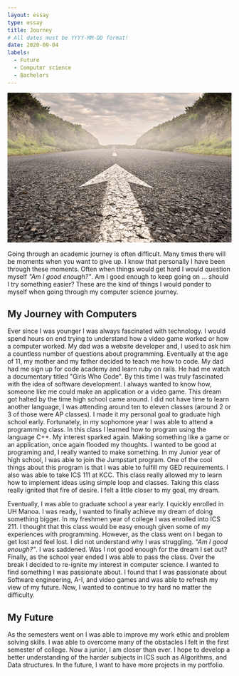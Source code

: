 ```yaml
---
layout: essay
type: essay
title: Journey
# All dates must be YYYY-MM-DD format!
date: 2020-09-04
labels:
  - Future
  - Computer science
  - Bachelors
---
```


<img class="ui centered medium image" src="../images/Journey.jpg" alt="NONE">


Going through an academic journey is often difficult. Many times there will be moments when you want to give up. I know that personally I have been through these moments. Often when things would get hard I would question myself *"Am I good enough?"*. Am I good enough to keep going on ... should I try something easier? These are the kind of things I would ponder to myself when going through my computer science journey.

## My Journey with Computers

Ever since I was younger I was always fascinated with technology. I would spend hours on end trying to understand how a video game worked or how a computer worked. My dad was a website developer and, I used to ask him a countless number of questions about programming. Eventually at the age of 11, my mother and my father decided to teach me how to code. My dad had me sign up for code academy and learn ruby on rails. He had me watch a documentary titled "Girls Who Code". By this time I was truly fascinated with the idea of software development. I always wanted to know how, someone like me could make an application or a video game. This dream got halted by the time high school came around. I did not have time to learn another language, I was attending around ten to eleven classes (around 2 or 3 of those were AP classes). I made it my personal goal to graduate high school early. Fortunately, in my sophomore year I was able to attend a programming class. In this class I learned how to program using the language C++. My interest sparked again. Making something like a game or an application, once again flooded my thoughts. I wanted to be good at programing and, I really wanted to make something. In my Junior year of high school, I was able to join the Jumpstart program. One of the cool things about this program is that I was able to fulfill my GED requirements. I also was able to take ICS 111 at KCC. This class really allowed my to learn how to implement ideas using simple loop and classes. Taking this class really ignited that fire of desire. I felt a little closer to my goal, my dream. 

Eventually, I was able to graduate school a year early. I quickly enrolled in UH Manoa. I was ready, I wanted to finally achieve my dream of doing something bigger. In my freshmen year of college I was enrolled into ICS 211. I thought that this class would be easy enough given some of my experiences with programming. However, as the class went on I began to get lost and feel lost. I did not understand why I was struggling. *"Am I good enough?"*. I was saddened. Was I not good enough for the dream I set out? Finally, as the school year ended I was able to pass the class. Over the break I decided to re-ignite my interest in computer science. I wanted to find something I was passionate about. I found that I was passionate about Software engineering, A-I, and video games and was able to refresh my view of my future. Now, I wanted to continue to try hard no matter the difficulty.

## My Future

As the semesters went on I was able to improve my work ethic and problem solving skills. I was able to overcome many of the obstacles I felt in the first semester of college. Now a junior, I am closer than ever. I hope to develop a better understanding of the harder subjects in ICS such as Algorithms, and Data structures. In the future, I want to have more projects in my portfolio.
